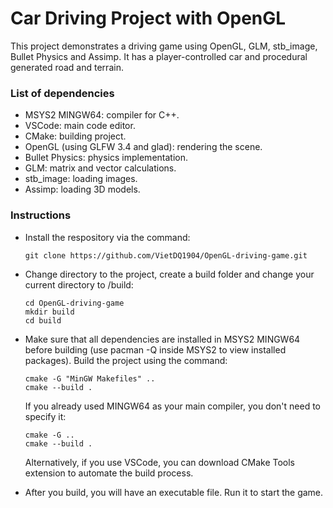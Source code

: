 # Car Driving Project with OpenGL #

This project demonstrates a driving game using OpenGL, GLM, stb_image, Bullet Physics and Assimp. It has a 
player-controlled car and procedural generated road and terrain.

<a name="dependencies"></a>

### List of dependencies ###

   - MSYS2 MINGW64: compiler for C++. 
   - VSCode: main code editor.
   - CMake: building project.
   - OpenGL (using GLFW 3.4 and glad): rendering the scene.
   - Bullet Physics: physics implementation.
   - GLM: matrix and vector calculations.
   - stb_image: loading images. 
   - Assimp: loading 3D models.

<a name = "instructions"></a>

### Instructions ###
   - Install the respository via the command:
      ```
      git clone https://github.com/VietDQ1904/OpenGL-driving-game.git
      ```
   
   - Change directory to the project, create a build folder and change your current directory to /build:
      ```
      cd OpenGL-driving-game
      mkdir build
      cd build
      ```
   
   - Make sure that all dependencies are installed in MSYS2 MINGW64 before building (use pacman -Q inside MSYS2 to view 
   installed packages). Build the project using the command: 

      ```
      cmake -G "MinGW Makefiles" .. 
      cmake --build .
      ```

      If you already used MINGW64 as your main compiler, you don't need to specify it:

      ```
      cmake -G ..
      cmake --build .
      ```

      Alternatively, if you use VSCode, you can download CMake Tools extension to automate the build process.
   
   - After you build, you will have an executable file. Run it to start the game.
   
   






